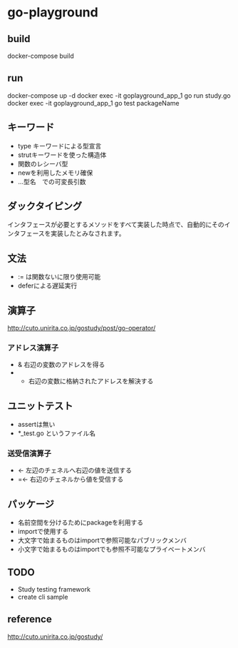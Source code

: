# go-playground

## build
docker-compose build

## run
docker-compose up -d
docker exec -it goplayground_app_1 go run study.go
docker exec -it goplayground_app_1 go test packageName

## キーワード
- type キーワードによる型宣言
- strutキーワードを使った構造体
- 関数のレシーバ型
- newを利用したメモリ確保
- ...型名　での可変長引数

## ダックタイピング
インタフェースが必要とするメソッドをすべて実装した時点で、自動的にそのインタフェースを実装したとみなされます。


## 文法
- := は関数ないに限り使用可能
- deferによる遅延実行

## 演算子
http://cuto.unirita.co.jp/gostudy/post/go-operator/
### アドレス演算子
- & 右辺の変数のアドレスを得る
- * 右辺の変数に格納されたアドレスを解決する

## ユニットテスト
- assertは無い
- *_test.go というファイル名


### 送受信演算子
- <- 左辺のチェネルへ右辺の値を送信する
- =<- 右辺のチェネルから値を受信する

## パッケージ
- 名前空間を分けるためにpackageを利用する
- importで使用する
- 大文字で始まるものはimportで参照可能なパブリックメンバ
- 小文字で始まるものはimportでも参照不可能なプライベートメンバ

## TODO
- Study testing framework
- create cli sample

## reference
http://cuto.unirita.co.jp/gostudy/